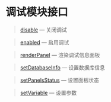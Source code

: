 调试模块接口
============

> [disable](http://git.oschina.net/gaoxiang/SE-For-ASP/tree/master/Docs/Api/Debugging/disable.md) &mdash; 关闭调试

> [enabled](http://git.oschina.net/gaoxiang/SE-For-ASP/tree/master/Docs/Api/Debugging/enabled.md) &mdash; 启用调试

> [renderPanel](http://git.oschina.net/gaoxiang/SE-For-ASP/tree/master/Docs/Api/Debugging/renderPanel.md) &mdash; 渲染调试信息面板

> [setDatabaseInfo](http://git.oschina.net/gaoxiang/SE-For-ASP/tree/master/Docs/Api/Debugging/setDatabaseInfo.md) &mdash; 设置数据库信息

> [setPanelsStatus](http://git.oschina.net/gaoxiang/SE-For-ASP/tree/master/Docs/Api/Debugging/setPanelsStatus.md) &mdash; 设置面板状态

> [setVariable](http://git.oschina.net/gaoxiang/SE-For-ASP/tree/master/Docs/Api/Debugging/setVariable.md) &mdash; 设置参数